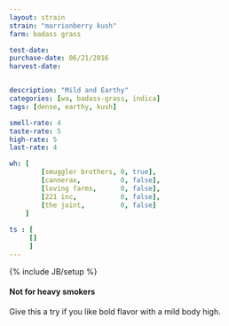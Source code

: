 ```yaml
---
layout: strain
strain: "marrionberry kush"
farm: badass grass

test-date: 
purchase-date: 06/21/2016
harvest-date: 


description: "Mild and Earthy"
categories: [wa, badass-grass, indica]
tags: [dense, earthy, kush]

smell-rate: 4
taste-rate: 5
high-rate: 5
last-rate: 4

wh: [
        [smuggler brothers, 0, true],
        [cannerax,          0, false],
        [loving farms,      0, false],
        [221 inc,           0, false],
        [the joint,         0, false]
    ] 
        
ts : [
     []
     ]
---
```

{% include JB/setup %}

#### Not for heavy smokers

Give this a try if you like bold flavor with a mild body high.